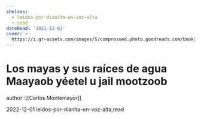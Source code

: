 ```yaml
---
shelves:
  - leidos-por-dianita-en-voz-alta
  - read
dateRead: '2022-12-01'
cover: >-
  https://i.gr-assets.com/images/S/compressed.photo.goodreads.com/books/1668969931l/63363227._SX318_.jpg
---
```

# Los mayas y sus raíces de agua Maayaob yéetel u jail mootzoob

author::[[Carlos Montemayor]]

2022-12-01
leidos-por-dianita-en-voz-alta,read